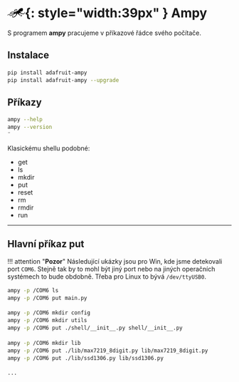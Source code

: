 # ![logo](img/logo_small.png){: style="width:39px" } Ampy

S programem **ampy** pracujeme v příkazové řádce svého počítače.


## Instalace

```bash
pip install adafruit-ampy 
pip install adafruit-ampy --upgrade  
```

## Příkazy

```bash
ampy --help
ampy --version
¨
```

Klasickému shellu podobné:

- get
- ls
- mkdir
- put
- reset
- rm
- rmdir
- run

---

## Hlavní příkaz put

!!! attention "**Pozor**"
    Následující ukázky jsou pro Win, kde jsme detekovali port `COM6`. Stejně tak by to mohl být jiný port nebo na jiných operačních systémech to bude obdobně. Třeba pro Linux to bývá `/dev/ttyUSB0`.

```bash
ampy -p /COM6 ls
ampy -p /COM6 put main.py

ampy -p /COM6 mkdir config
ampy -p /COM6 mkdir utils
ampy -p /COM6 put ./shell/__init__.py shell/__init__.py

ampy -p /COM6 mkdir lib
ampy -p /COM6 put ./lib/max7219_8digit.py lib/max7219_8digit.py
ampy -p /COM6 put ./lib/ssd1306.py lib/ssd1306.py

...
```